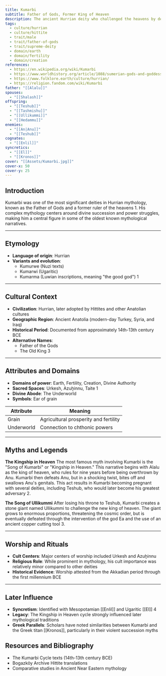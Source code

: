 ```yaml
---
title: Kumarbi
subtitle: Father of Gods, Former King of Heaven
description: The ancient Hurrian deity who challenged the heavens by devouring divine power, birthing storms and monsters in his quest for supremacy
tags:
  - culture/hurrian
  - culture/hittite
  - trait/male
  - trait/father-of-gods
  - trait/supreme-deity
  - domain/earth
  - domain/fertility
  - domain/creation
references:
  - https://en.wikipedia.org/wiki/Kumarbi
  - https://www.worldhistory.org/article/1088/sumerian-gods-and-goddesses/
  - https://www.folklore.earth/culture/hurrian/
  - https://religion.fandom.com/wiki/Kumarbi
father: "[[Alalu]]"
spouses:
  - "[[Shalash]]"
offspring:
  - "[[Teshub]]"
  - "[[Tashmishu]]"
  - "[[Ullikummi]]"
  - "[[Hedammu]]"
enemies:
  - "[[An|Anu]]"
  - "[[Teshub]]"
cognates:
  - "[[Enlil]]"
syncretics:
  - "[[El]]"
  - "[[Kronos]]"
cover: "[[Assets/Kumarbi.jpg]]"
cover-x: 50
cover-y: 25
---
```

##  Introduction
Kumarbi was one of the most significant deities in Hurrian mythology, known as the Father of Gods and a former ruler of the heavens <mcreference link="https://en.wikipedia.org/wiki/Kumarbi" index="1">1</mcreference>. His complex mythology centers around divine succession and power struggles, making him a central figure in some of the oldest known mythological narratives.

---

## Etymology

- **Language of origin**: Hurrian
- **Variants and evolution**: 
  - Kumurwe (Nuzi texts)
  - Kumarwi (Ugaritic)
  - Kumarma (Luwian inscriptions, meaning "the good god") <mcreference link="https://en.wikipedia.org/wiki/Kumarbi" index="1">1</mcreference>

---

##  Cultural Context

- **Civilization**: Hurrian, later adopted by Hittites and other Anatolian cultures
- **Geographic Region**: Ancient Anatolia (modern-day Turkey, Syria, and Iraq)
- **Historical Period**: Documented from approximately 14th-13th century BCE
- **Alternative Names**:
  - Father of the Gods
  - The Old King <mcreference link="https://www.folklore.earth/culture/hurrian/" index="3">3</mcreference>

---

## Attributes and Domains

- **Domains of power**: Earth, Fertility, Creation, Divine Authority
- **Sacred Spaces**: Urkesh, Azuḫinnu, Taite <mcreference link="https://en.wikipedia.org/wiki/Kumarbi" index="1">1</mcreference>
- **Divine Abode**: The Underworld
- **Symbols**: Ear of grain

| Attribute | Meaning |
|-----------|----------|
| Grain | Agricultural prosperity and fertility |
| Underworld | Connection to chthonic powers |

---

## Myths and Legends

**The Kingship in Heaven**
The most famous myth involving Kumarbi is the "Song of Kumarbi" or "Kingship in Heaven." This narrative begins with Alalu as the king of heaven, who rules for nine years before being overthrown by Anu. Kumarbi then defeats Anu, but in a shocking twist, bites off and swallows Anu's genitals. This act results in Kumarbi becoming pregnant with several deities, including Teshub, who would later become his greatest adversary <mcreference link="https://brickthology.com/2020/07/26/kumarbi/" index="2">2</mcreference>.

**The Song of Ullikummi**
After losing his throne to Teshub, Kumarbi creates a stone giant named Ullikummi to challenge the new king of heaven. The giant grows to enormous proportions, threatening the cosmic order, but is eventually defeated through the intervention of the god Ea and the use of an ancient copper cutting tool <mcreference link="https://www.folklore.earth/culture/hurrian/" index="3">3</mcreference>.

---

## Worship and Rituals

- **Cult Centers**: Major centers of worship included Urkesh and Azuḫinnu
- **Religious Role**: While prominent in mythology, his cult importance was relatively minor compared to other deities
- **Historical Evidence**: Worship attested from the Akkadian period through the first millennium BCE

---

## Later Influence

- **Syncretism**: Identified with Mesopotamian [[Enlil]] and Ugaritic [[El]] <mcreference link="https://religion.fandom.com/wiki/Kumarbi" index="4">4</mcreference>
- **Legacy**: The Kingship in Heaven cycle strongly influenced later mythological traditions
- **Greek Parallels**: Scholars have noted similarities between Kumarbi and the Greek titan [[Kronos]], particularly in their violent succession myths

## Resources and Bibliography

- The Kumarbi Cycle texts (14th-13th century BCE)
- Bogazköy Archive Hittite translations
- Comparative studies in Ancient Near Eastern mythology